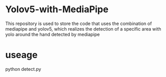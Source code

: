 # Yolov5-with-MediaPipe
This repository is used to store the code that uses the combination of mediapipe and yolov5, which realizes the detection of a specific area with yolo around the hand detected by mediapipe
# useage
python detect.py

